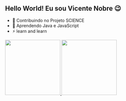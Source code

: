 ## Hello World! Eu sou Vicente Nobre 😉

- 🔭 Contribuindo no Projeto SCIENCE 
- 🌱 Aprendendo Java e JavaScript 
- ⚡ learn and learn
 
 <div>
  <a href="https://github.com/VctNobre">
  <img height="180em" src="https://github-readme-stats.vercel.app/api?username=VctNobre&show_icons=true&theme=github_dark&include_all_commits=true&count_private=true"/>
  <img height="180em" src="https://github-readme-stats.vercel.app/api/top-langs/?username=VctNobre&layout=compact&langs_count=7&theme=github_dark"/>
</div>
  
##
  
  
